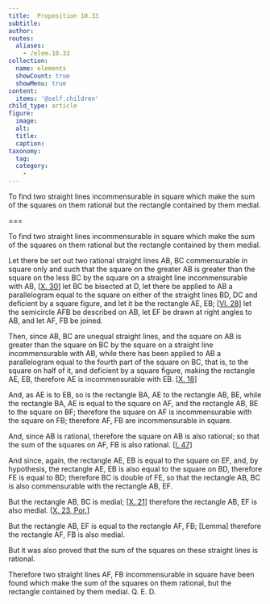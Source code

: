```yaml
---
title:  Proposition 10.33
subtitle: 
author:
routes:
  aliases:
    - /elem.10.33
collection:
  name: elements
  showCount: true
  showMenu: true
content:
  items: '@self.children'
child_type: article
figure:
  image:
  alt:
  title:
  caption:
taxonomy:
  tag:
  category:
    - 
---
```


<p><hi rend="ital">To find two straight lines incommensurable in square which make the sum of the squares on them rational but the rectangle contained by them medial</hi>. </p>

===

<p><span class="ital">To find two straight lines incommensurable in square which make the sum of the squares on them rational but the rectangle contained by them medial</span>. </p>

<p>Let there be set out two rational straight lines <span class="ital">AB</span>, <span class="ital">BC</span> commensurable in square only and such that the square on the greater <span class="ital">AB</span> is greater than the square on the less <span class="ital">BC</span> by the square on a straight line incommensurable with <span class="ital">AB</span>, [<a href="/elem.10.30">X. 30</a>] 
       <pb n="76"/>let <span class="ital">BC</span> be bisected at <span class="ital">D</span>, let there be applied to <span class="ital">AB</span> a parallelogram equal to the square on either of the straight lines <span class="ital">BD</span>, <span class="ital">DC</span> and deficient by a square figure, and let it be the rectangle <span class="ital">AE</span>, <span class="ital">EB</span>; [<a href="/elem.6.28">VI. 28</a>] let the semicircle <span class="ital">AFB</span> be described on <span class="ital">AB</span>, let <span class="ital">EF</span> be drawn at right angles to <span class="ital">AB</span>, and let <span class="ital">AF</span>, <span class="ital">FB</span> be joined. </p>

<p>Then, since <span class="ital">AB</span>, <span class="ital">BC</span> are unequal straight lines, and the square on <span class="ital">AB</span> is greater than the square on <span class="ital">BC</span> by the square on a straight line incommensurable with <span class="ital">AB</span>, while there has been applied to <span class="ital">AB</span> a parallelogram equal to the fourth part of the square on <span class="ital">BC</span>, that is, to the square on half of it, and deficient by a square figure, making the rectangle <span class="ital">AE</span>, <span class="ital">EB</span>, therefore <span class="ital">AE</span> is incommensurable with <span class="ital">EB</span>. [<a href="/elem.10.18">X. 18</a>] </p>

<p>And, as <span class="ital">AE</span> is to <span class="ital">EB</span>, so is the rectangle <span class="ital">BA</span>, <span class="ital">AE</span> to the rectangle <span class="ital">AB</span>, <span class="ital">BE</span>, while the rectangle <span class="ital">BA</span>, <span class="ital">AE</span> is equal to the square on <span class="ital">AF</span>, and the rectangle <span class="ital">AB</span>, <span class="ital">BE</span> to the square on <span class="ital">BF</span>; therefore the square on <span class="ital">AF</span> is incommensurable with the square on <span class="ital">FB</span>; therefore <span class="ital">AF</span>, <span class="ital">FB</span> are incommensurable in square. </p>

<p>And, since <span class="ital">AB</span> is rational, therefore the square on <span class="ital">AB</span> is also rational; so that the sum of the squares on <span class="ital">AF</span>, <span class="ital">FB</span> is also rational. [<a href="/elem.1.47">I. 47</a>] </p>

<p>And since, again, the rectangle <span class="ital">AE</span>, <span class="ital">EB</span> is equal to the square on <span class="ital">EF</span>, and, by hypothesis, the rectangle <span class="ital">AE</span>, <span class="ital">EB</span> is also equal to the square on <span class="ital">BD</span>, therefore <span class="ital">FE</span> is equal to <span class="ital">BD</span>; therefore <span class="ital">BC</span> is double of <span class="ital">FE</span>, so that the rectangle <span class="ital">AB</span>, <span class="ital">BC</span> is also commensurable with the rectangle <span class="ital">AB</span>, <span class="ital">EF</span>. </p>

<p>But the rectangle <span class="ital">AB</span>, <span class="ital">BC</span> is medial; [<a href="/elem.10.21">X. 21</a>] therefore the rectangle <span class="ital">AB</span>, <span class="ital">EF</span> is also medial. [<a href="/elem.10.23.p.1">X. 23, Por.</a>] <pb n="77"/></p>

<p>But the rectangle <span class="ital">AB</span>, <span class="ital">EF</span> is equal to the rectangle <span class="ital">AF</span>, <span class="ital">FB</span>; [Lemma] therefore the rectangle <span class="ital">AF</span>, <span class="ital">FB</span> is also medial. </p>

<p>But it was also proved that the sum of the squares on these straight lines is rational. </p>

<p>Therefore two straight lines <span class="ital">AF</span>, <span class="ital">FB</span> incommensurable in square have been found which make the sum of the squares on them rational, but the rectangle contained by them medial. Q. E. D.</p>
